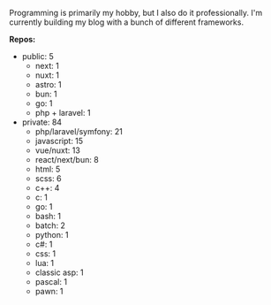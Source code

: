 Programming is primarily my hobby, but I also do it professionally. I'm currently building my blog with a bunch of different frameworks.

**Repos:**
- public: 5
  - next: 1
  - nuxt: 1
  - astro: 1
  - bun: 1
  - go: 1
  - php + laravel: 1
- private: 84
  - php/laravel/symfony: 21
  - javascript: 15
  - vue/nuxt: 13
  - react/next/bun: 8
  - html: 5
  - scss: 6
  - c++: 4
  - c: 1
  - go: 1
  - bash: 1
  - batch: 2
  - python: 1
  - c#: 1
  - css: 1
  - lua: 1
  - classic asp: 1
  - pascal: 1
  - pawn: 1
